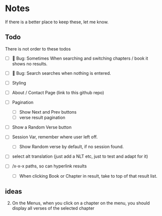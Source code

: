 # Notes

If there is a better place to keep these, let me know.

## Todo

There is not order to these todos

- [ ] 🐛 Bug: Sometimes When searching and switching chapters / book it shows no results.
- [ ] 🐛 Bug: Search searches when nothing is entered.

- [ ] Styling
- [ ] About / Contact Page (link to this github repo)
- [ ] Pagination
  - [ ] Show Next and Prev buttons
  - [ ] verse result pagination
- [ ] Show a Random Verse button
- [ ] Session Var, remember where user left off.
   - [ ] Show Random verse by default, if no session found.
- [ ] select alt translation (just add a NLT etc, just to test and adapt for it)
- [ ] /x-x-x paths, so can hyperlink results
  - [ ] When clicking Book or Chapter in result, take to top of that result list.

## ideas

2. On the Menus, when you click on a chapter on the menu, you should display all verses of the selected chapter